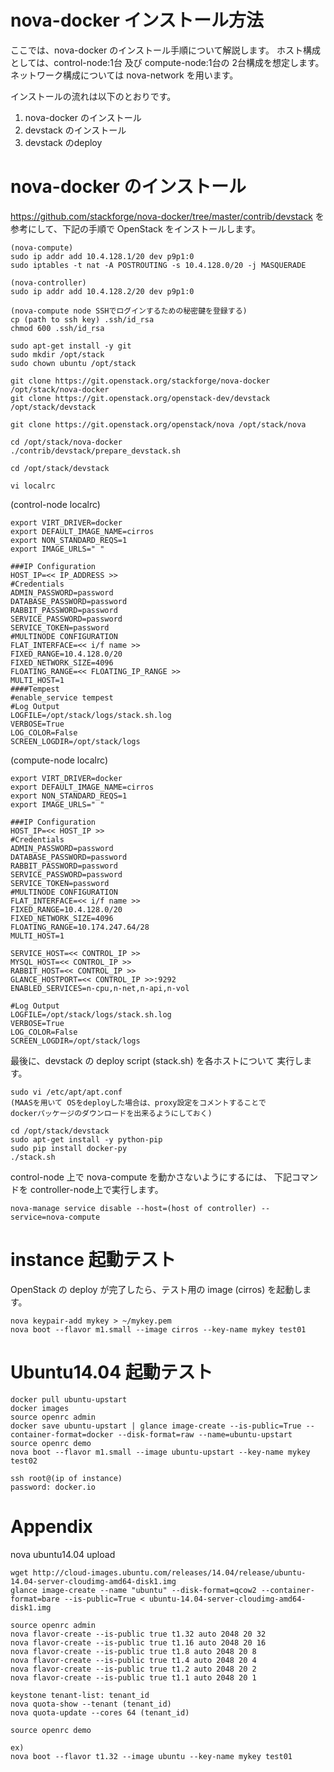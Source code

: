 nova-docker インストール方法
============================

ここでは、nova-docker のインストール手順について解説します。
ホスト構成としては、control-node:1台 及び compute-node:1台の
2台構成を想定します。ネットワーク構成については nova-network
を用います。

インストールの流れは以下のとおりです。

1. nova-docker のインストール
2. devstack のインストール
3. devstack のdeploy

nova-docker のインストール
==========================

https://github.com/stackforge/nova-docker/tree/master/contrib/devstack
を参考にして、下記の手順で OpenStack をインストールします。

```console
(nova-compute)
sudo ip addr add 10.4.128.1/20 dev p9p1:0
sudo iptables -t nat -A POSTROUTING -s 10.4.128.0/20 -j MASQUERADE

(nova-controller)
sudo ip addr add 10.4.128.2/20 dev p9p1:0
```

```console
(nova-compute node SSHでログインするための秘密鍵を登録する)
cp (path to ssh key) .ssh/id_rsa
chmod 600 .ssh/id_rsa
```

```console
sudo apt-get install -y git
sudo mkdir /opt/stack
sudo chown ubuntu /opt/stack

git clone https://git.openstack.org/stackforge/nova-docker /opt/stack/nova-docker
git clone https://git.openstack.org/openstack-dev/devstack /opt/stack/devstack

git clone https://git.openstack.org/openstack/nova /opt/stack/nova

cd /opt/stack/nova-docker
./contrib/devstack/prepare_devstack.sh
```

```console
cd /opt/stack/devstack

vi localrc
```

(control-node localrc)
```bash:localrc
export VIRT_DRIVER=docker
export DEFAULT_IMAGE_NAME=cirros
export NON_STANDARD_REQS=1
export IMAGE_URLS=" "

###IP Configuration
HOST_IP=<< IP_ADDRESS >>
#Credentials
ADMIN_PASSWORD=password
DATABASE_PASSWORD=password
RABBIT_PASSWORD=password
SERVICE_PASSWORD=password
SERVICE_TOKEN=password
#MULTINODE CONFIGURATION
FLAT_INTERFACE=<< i/f name >>
FIXED_RANGE=10.4.128.0/20
FIXED_NETWORK_SIZE=4096
FLOATING_RANGE=<< FLOATING_IP_RANGE >>
MULTI_HOST=1
####Tempest
#enable_service tempest
#Log Output
LOGFILE=/opt/stack/logs/stack.sh.log
VERBOSE=True
LOG_COLOR=False
SCREEN_LOGDIR=/opt/stack/logs
```

(compute-node localrc)
```bash:localrc
export VIRT_DRIVER=docker
export DEFAULT_IMAGE_NAME=cirros
export NON_STANDARD_REQS=1
export IMAGE_URLS=" "

###IP Configuration
HOST_IP=<< HOST_IP >>
#Credentials
ADMIN_PASSWORD=password
DATABASE_PASSWORD=password
RABBIT_PASSWORD=password
SERVICE_PASSWORD=password
SERVICE_TOKEN=password
#MULTINODE CONFIGURATION
FLAT_INTERFACE=<< i/f name >>
FIXED_RANGE=10.4.128.0/20
FIXED_NETWORK_SIZE=4096
FLOATING_RANGE=10.174.247.64/28
MULTI_HOST=1

SERVICE_HOST=<< CONTROL_IP >>
MYSQL_HOST=<< CONTROL_IP >>
RABBIT_HOST=<< CONTROL_IP >>
GLANCE_HOSTPORT=<< CONTROL_IP >>:9292
ENABLED_SERVICES=n-cpu,n-net,n-api,n-vol

#Log Output
LOGFILE=/opt/stack/logs/stack.sh.log
VERBOSE=True
LOG_COLOR=False
SCREEN_LOGDIR=/opt/stack/logs
```

最後に、devstack の deploy script (stack.sh) を各ホストについて
実行します。

```console
sudo vi /etc/apt/apt.conf
(MAASを用いて OSをdeployした場合は、proxy設定をコメントすることで
dockerパッケージのダウンロードを出来るようにしておく)

cd /opt/stack/devstack
sudo apt-get install -y python-pip
sudo pip install docker-py
./stack.sh
```

control-node 上で nova-compute を動かさないようにするには、
下記コマンドを controller-node上で実行します。

```console
nova-manage service disable --host=(host of controller) --service=nova-compute
```

instance 起動テスト
==================
OpenStack の deploy が完了したら、テスト用の image (cirros)
を起動します。

```console
nova keypair-add mykey > ~/mykey.pem
nova boot --flavor m1.small --image cirros --key-name mykey test01
```

Ubuntu14.04 起動テスト
=====================

```console
docker pull ubuntu-upstart
docker images
source openrc admin
docker save ubuntu-upstart | glance image-create --is-public=True --container-format=docker --disk-format=raw --name=ubuntu-upstart
source openrc demo
nova boot --flavor m1.small --image ubuntu-upstart --key-name mykey test02

ssh root@(ip of instance)
password: docker.io

```

Appendix
========

nova ubuntu14.04 upload

```console
wget http://cloud-images.ubuntu.com/releases/14.04/release/ubuntu-14.04-server-cloudimg-amd64-disk1.img
glance image-create --name "ubuntu" --disk-format=qcow2 --container-format=bare --is-public=True < ubuntu-14.04-server-cloudimg-amd64-disk1.img
```

```console
source openrc admin
nova flavor-create --is-public true t1.32 auto 2048 20 32
nova flavor-create --is-public true t1.16 auto 2048 20 16
nova flavor-create --is-public true t1.8 auto 2048 20 8
nova flavor-create --is-public true t1.4 auto 2048 20 4
nova flavor-create --is-public true t1.2 auto 2048 20 2
nova flavor-create --is-public true t1.1 auto 2048 20 1

keystone tenant-list: tenant_id
nova quota-show --tenant (tenant_id)
nova quota-update --cores 64 (tenant_id)

source openrc demo

ex)
nova boot --flavor t1.32 --image ubuntu --key-name mykey test01
```
